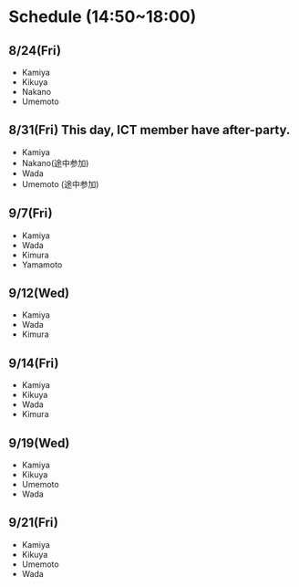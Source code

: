 # Schedule (14:50~18:00)

## 8/24(Fri)

- Kamiya
- Kikuya
- Nakano
- Umemoto

## 8/31(Fri) This day, ICT member have after-party.

- Kamiya
- Nakano(途中参加)
- Wada
- Umemoto (途中参加)

## 9/7(Fri)

- Kamiya
- Wada
- Kimura
- Yamamoto

## 9/12(Wed)

- Kamiya
- Wada
- Kimura

## 9/14(Fri)

- Kamiya
- Kikuya
- Wada
- Kimura

## 9/19(Wed)

- Kamiya
- Kikuya
- Umemoto
- Wada

## 9/21(Fri)

- Kamiya
- Kikuya
- Umemoto
- Wada
